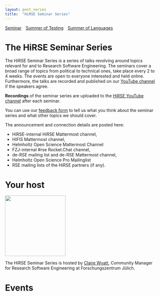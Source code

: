 ```yaml
---
layout: post_series
title:  "HiRSE Seminar Series"
---
```

<div class="series-subnav" style="display: flex; gap: 1em; margin-bottom: 2em;">
  <a href="/series/seminar/" class="btn btn-outline-primary">Seminar</a>
  <a href="/series/summer_of_testing/" class="btn btn-outline-primary">Summer of Testing</a>
  <a href="/series/summer_of_languages/" class="btn btn-outline-primary">Summer of Languages</a>
</div>

# The HiRSE Seminar Series

The HiRSE Seminar Series is a series of talks revolving around topics relevant for and to Research Software Engineering.
The seminars cover a broad range of topics from political to technical ones, take place every 2 to 4 weeks.
The events are open to everyone interested and held online.
Furthermore, the talks are recorded and published on our [YouTube channel](https://www.youtube.com/channel/UCnto_Yhp1G1Dw1Dlyr_00cg)
if the speakers agree.

**Recordings** of the seminar series are uploaded to the [HiRSE YouTube channel](https://www.youtube.com/@Helmholtz_Platform_for_RSE) after each seminar.

You can use our [feedback form](https://forms.gle/XH2fMa3MEikjB9pt5) to tell us what you think about the seminar series and what other topics we should cover.

The announcement and connection details are posted here:

- HiRSE-internal HiRSE Mattermost channel,
- HIFIS Mattermost channel,
- Helmholtz Open Science Mattermost Channel
- FZJ-internal #rse Rocket.Chat channel,
- de-RSE mailing list and de-RSE Mattermost channel,
- Helmholtz Open Science Pro Mailinglist
- RSE mailing lists of the HiRSE partners (if any).

# Your host
<img width="200" src="assets/claire.png">

The HiRSE Seminar Series is hosted by [Claire Wyatt](https://www.fz-juelich.de/profile/wyatt_cl), Community Manager for Research Software Engineering at Forschungszentrum Jülich. 


# Events
